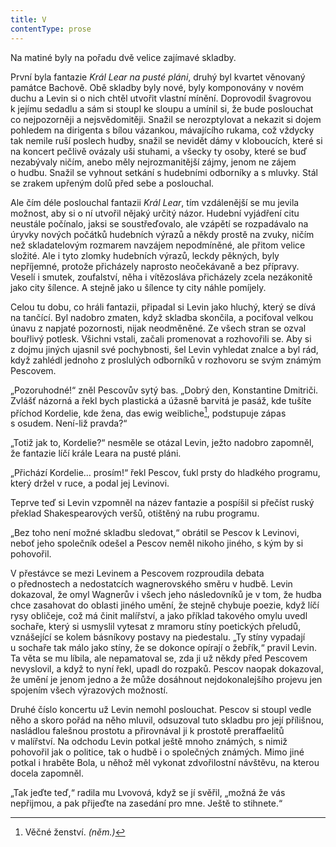 ```yaml
---
title: V
contentType: prose
---
```


<section>

Na matiné byly na pořadu dvě velice zajímavé skladby.

První byla fantazie _Král Lear na pusté pláni_, druhý byl kvartet věnovaný památce Bachově. Obě skladby byly nové, byly komponovány v novém duchu a Levin si o nich chtěl utvořit vlastní mínění. Doprovodil švagrovou k jejímu sedadlu a sám si stoupl ke sloupu a umínil si, že bude poslouchat co nejpozorněji a nejsvědomitěji. Snažil se nerozptylovat a nekazit si dojem pohledem na dirigenta s bílou vázankou, mávajícího rukama, což vždycky tak nemile ruší poslech hudby, snažil se nevidět dámy v kloboucích, které si na koncert pečlivě ovázaly uši stuhami, a všecky ty osoby, které se buď nezabývaly ničím, anebo měly nejrozmanitější zájmy, jenom ne zájem o hudbu. Snažil se vyhnout setkání s hudebními odborníky a s mluvky. Stál se zrakem upřeným dolů před sebe a poslouchal.

Ale čím déle poslouchal fantazii _Král Lear_, tím vzdálenější se mu jevila možnost, aby si o ní utvořil nějaký určitý názor. Hudební vyjádření citu neustále počínalo, jaksi se soustřeďovalo, ale vzápětí se rozpadávalo na úryvky nových počátků hudebních výrazů a někdy prostě na zvuky, ničím než skladatelovým rozmarem navzájem nepodmíněné, ale přitom velice složité. Ale i tyto zlomky hudebních výrazů, leckdy pěkných, byly nepříjemné, protože přicházely naprosto neočekávaně a bez přípravy. Veselí i smutek, zoufalství, něha i vítězosláva přicházely zcela nezákonitě jako city šílence. A stejně jako u šílence ty city náhle pomíjely.

Celou tu dobu, co hráli fantazii, připadal si Levin jako hluchý, který se dívá na tančící. Byl nadobro zmaten, když skladba skončila, a pociťoval velkou únavu z napjaté pozornosti, nijak neodměněné. Ze všech stran se ozval bouřlivý potlesk. Všichni vstali, začali promenovat a rozhovořili se. Aby si z dojmu jiných ujasnil své pochybnosti, šel Levin vyhledat znalce a byl rád, když zahlédl jednoho z proslulých odborníků v rozhovoru se svým známým Pescovem.

„Pozoruhodné!“ zněl Pescovův sytý bas. „Dobrý den, Konstantine Dmitriči. Zvlášť názorná a řekl bych plastická a úžasně barvitá je pasáž, kde tušíte příchod Kordelie, kde žena, das ewig weibliche[^45], podstupuje zápas s osudem. Není-liž pravda?“

„Totiž jak to, Kordelie?“ nesměle se otázal Levin, ježto nadobro zapomněl, že fantazie líčí krále Leara na pusté pláni.

„Přichází Kordelie… prosím!“ řekl Pescov, ťukl prsty do hladkého programu, který držel v ruce, a podal jej Levinovi.

Teprve teď si Levin vzpomněl na název fantazie a pospíšil si přečíst ruský překlad Shakespearových veršů, otištěný na rubu programu.

„Bez toho není možné skladbu sledovat,“ obrátil se Pescov k Levinovi, neboť jeho společník odešel a Pescov neměl nikoho jiného, s kým by si pohovořil.

V přestávce se mezi Levinem a Pescovem rozproudila debata o přednostech a nedostatcích wagnerovského směru v hudbě. Levin dokazoval, že omyl Wagnerův i všech jeho následovníků je v tom, že hudba chce zasahovat do oblasti jiného umění, že stejně chybuje poezie, když líčí rysy obličeje, což má činit malířství, a jako příklad takového omylu uvedl sochaře, který si usmyslil vytesat z mramoru stíny poetických přeludů, vznášející se kolem básníkovy postavy na piedestalu. „Ty stíny vypadají u sochaře tak málo jako stíny, že se dokonce opírají o žebřík,“ pravil Levin. Ta věta se mu líbila, ale nepamatoval se, zda ji už někdy před Pescovem nevyslovil, a když to nyní řekl, upadl do rozpaků. Pescov naopak dokazoval, že umění je jenom jedno a že může dosáhnout nejdokonalejšího projevu jen spojením všech výrazových možností.

Druhé číslo koncertu už Levin nemohl poslouchat. Pescov si stoupl vedle něho a skoro pořád na něho mluvil, odsuzoval tuto skladbu pro její přílišnou, nasládlou falešnou prostotu a přirovnával ji k prostotě preraffaelitů v malířství. Na odchodu Levin potkal ještě mnoho známých, s nimiž pohovořil jak o politice, tak o hudbě i o společných známých. Mimo jiné potkal i hraběte Bola, u něhož měl vykonat zdvořilostní návštěvu, na kterou docela zapomněl.

„Tak jeďte teď,“ radila mu Lvovová, když se jí svěřil, „možná že vás nepřijmou, a pak přijeďte na zasedání pro mne. Ještě to stihnete.“

</section>

<section>

[^45]: Věčné ženství. _(něm.)_

</section>
